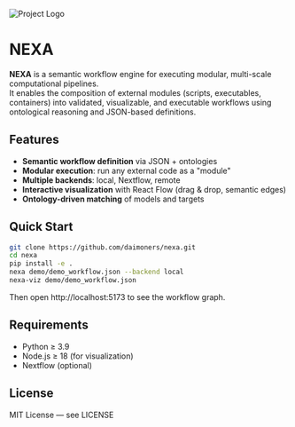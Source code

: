 ![Project Logo](nexa_logo_transparent.png)

# NEXA

**NEXA** is a semantic workflow engine for executing modular, multi-scale computational pipelines.  
It enables the composition of external modules (scripts, executables, containers) into validated, visualizable, and executable workflows using ontological reasoning and JSON-based definitions.

## Features

- **Semantic workflow definition** via JSON + ontologies
- **Modular execution**: run any external code as a "module"
- **Multiple backends**: local, Nextflow, remote
- **Interactive visualization** with React Flow (drag & drop, semantic edges)
- **Ontology-driven matching** of models and targets

## Quick Start

```bash
git clone https://github.com/daimoners/nexa.git
cd nexa
pip install -e .
nexa demo/demo_workflow.json --backend local
nexa-viz demo/demo_workflow.json
```

Then open http://localhost:5173 to see the workflow graph. 

## Requirements 

- Python ≥ 3.9
- Node.js ≥ 18 (for visualization)
- Nextflow (optional)
     
## License 

MIT License — see LICENSE 
